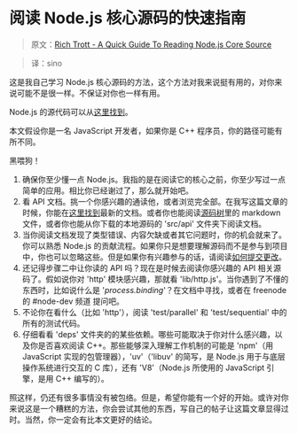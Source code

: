 # 阅读 Node.js 核心源码的快速指南

> 原文：[Rich Trott - A Quick Guide To Reading Node.js Core Source](https://medium.com/@Trott/a-quick-guide-to-reading-node-js-core-source-c968d83e4194)

> 译：sino

这是我自己学习 Node.js 核心源码的方法，这个方法对我来说挺有用的，对你来说可能不是很一样。不保证对你也一样有用。

Node.js 的源代码可以从[这里找到](https://github.com/nodejs/node)。

本文假设你是一名 JavaScript 开发者，如果你是 C++ 程序员，你的路径可能有所不同。

黑喂狗！

1. 确保你至少懂一点 Node.js。我指的是在阅读它的核心之前，你至少写过一点简单的应用。相比你已经谢过了，那么就开始吧。
1. 看 API 文档。挑一个你感兴趣的通读他，或者浏览完全部。在我写这篇文章的时候，你能在[这里找到](http://nodejs.cn/api/)最新的文档。或者你也能阅读[源码树](https://github.com/nodejs/node/tree/master/doc/api)里的 markdown 文件，或者你也能从你下载的本地源码的 'src/api' 文件夹下阅读文档。
1. 当你阅读文档发现了类型错误、内容欠缺或者其它问题时，你的机会就来了。你可以熟悉 Node.js 的贡献流程。如果你只是想要理解源码而不是参与到项目中，你也可以忽略这些。但是如果你有兴趣参与的话，请阅读[如何提交更改](https://github.com/nodejs/node/blob/master/CONTRIBUTING.md)。
1. 还记得步骤二中让你读的 API 吗？现在是时候去阅读你感兴趣的 API 相关源码了。假如说你对 'http' 模块感兴趣，那就看 'lib/http.js'。当你遇到了不懂的东西时，比如说什么是 '*process.binding*'？在文档中寻找，或者在 freenode 的 #node-dev 频道 提问吧。
1. 不论你在看什么（比如 'http'），阅读 'test/parallel' 和 'test/sequential' 中的所有的测试代码。
1. 仔细看看 'deps' 文件夹的的某些依赖。哪些可能取决于你对什么感兴趣，以及你是否喜欢阅读 C++。那些能够深入理解工作机制的可能是 'npm'（用 JavaScript 实现的包管理器），'uv'（'libuv' 的简写，是 Node.js 用于与底层操作系统进行交互的 C 库），还有 'V8'（Node.js 所使用的 JavaScript 引擎，是用 C++ 编写的）。

照这样，仍还有很多事情没有被包络。但是，希望你能有一个好的开始。或许对你来说这是一个糟糕的方法，你会尝试其他的东西，写自己的帖子让这篇文章显得过时。当然，你一定会有比本文更好的结论。